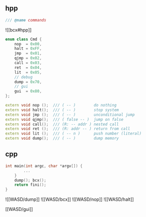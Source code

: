## hpp

```Cpp
/// @name commands
```
![[bcx#hpp]]
```Cpp
enum class Cmd {
    nop  = 0x00,
    halt = 0xFF,
    jmp  = 0x01,
    qjmp = 0x02,
    call = 0x03,
    ret  = 0x04,
    lit  = 0x05,
	// debug
    dump = 0x70,
	// gui
	gui  = 0x80,
};
```
```Cpp
extern void nop ();  /// ( -- )        do nothing
extern void halt();  /// ( -- )        stop system
extern void jmp ();  /// ( -- )        unconditional jump
extern void qjmp();  /// ( false -- )  jump on false
extern void call();  /// (R: -- addr ) nested call
extern void ret ();  /// (R: addr -- ) return from call
extern void lit ();  /// ( -- n )      push number (literal)
extern void dump();  /// ( -- )        dump memory
```

## cpp

```Cpp
int main(int argc, char *argv[]) {
		...
	}
	dump(); bcx();
	return fini();
}
```

![[WASD/dump]]
![[WASD/bcx]]
![[WASD/nop]]
![[WASD/halt]]

[[WASD/gui]]
